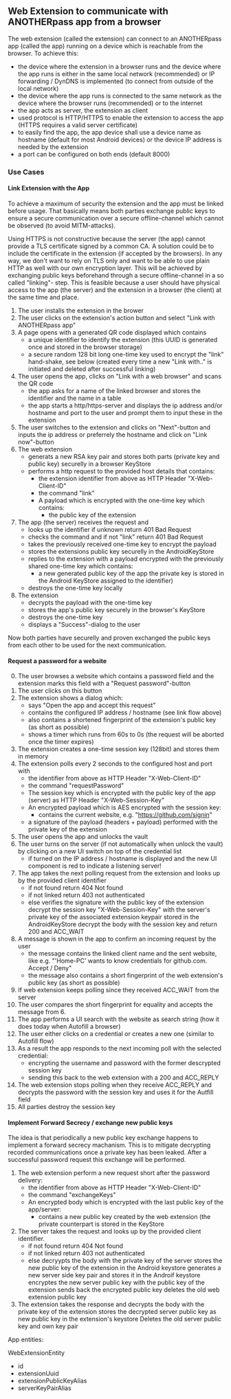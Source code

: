 ## Web Extension to communicate with ANOTHERpass app from a browser

The web extension (called the extension) can connect to an ANOTHERpass app (called the app) running on a device which is reachable from the browser. To achieve this:
 - the device where the extension in a browser runs and the device where the app runs is either in the same local network (recommended) or IP forwarding / DynDNS is implemented (to connect from outside of the local network)
 - the device where the app runs is connected to the same network as the device where the browser runs (recommended) or to the internet
 - the app acts as server, the extension as client
 - used protocol is HTTP/HTTPS to enable the extension to access the app (HTTPS requires a valid server certificate)
 - to easily find the app, the app device shall use a device name as hostname (default for most Android devices) or the device IP address is needed by the extension
 - a port can be configured on both ends (default 8000)


 ### Use Cases

 #### Link Extension with the App

 To achieve a maximum of security the extension and the app must be linked before usage. That basically means both parties exchange public keys to ensure a secure communication over a secure offline-channel which cannot be observed (to avoid MITM-attacks). 

 Using HTTPS is not constructive because the server (the app) cannot provide a TLS certificate signed by a common CA. A solution could be to include the certificate in the extension (if accepted by the browsers). In any way, we don't want to rely on TLS only and want to be able to use plain HTTP as well with our own encryption layer. This will be achieved by exchanging public keys beforehand through a secure offline-channel in a so called "linking"- step. This is feasible because a user should have physical access to the app (the server) and the extension in a browser (the client) at the same time and place.   

1. The user installs the extension in the brower
2. The user clicks on the extension's action button and select "Link with ANOTHERpass app"
3. A page opens with a generated QR code displayed which contains 
    - a unique identifier to identify the extension (this UUID is generated once and stored in the browser storage)
    - a secure random 128 bit long one-time key used to encrypt the "link" hand-shake, see below (created every time a new "Link with.." is initiated and deleted after successful linking)
4. The user opens the app, clicks on "Link with a web browser" and scans the QR code
    - the app asks for a name of the linked browser and stores the identifier and the name in a table
    - the app starts a http/https-server and displays the ip address and/or hostname and port to the user and prompt them to input these in the extension
5. The user switches to the extension and clicks on "Next"-button and inputs the ip address or preferrely the hostname and click on "Link now"-button
6. The web extension 
    - generats a new RSA key pair and stores both parts (private key and public key) securelly in a browser KeyStore
    - performs a http request to the provided host details that contains:
        - the extension identifier from above as HTTP Header "X-Web-Client-ID"
        - the command "link"
        - A payload which is encrypted with the one-time key which contains:
            - the public key of the extension
7. The app (the server) receives the request and
    - looks up the identifier
        if unknown return 401 Bad Request
    - checks the command and
        if not "link" return 401 Bad Request
    - takes the previously received one-time key to encrypt the payload
    - stores the extensions public key securelly in the AndroidKeyStore
    - replies to the extension with a payload encrypted with the previously shared one-time key which contains:
        - a new generated public key of the app the private key is stored in the Android KeyStore assigned to the identifier)
    - destroys the one-time key locally
8. The extension 
    - decrypts the payload with the one-time key
    - stores the app's public key securely in the browser's KeyStore
    - destroys the one-time key
    - displays a "Success"-dialog to the user

Now both parties have securelly and proven exchanged the public keys from each other to be used for the next communication.

#### Request a password for a website

0. The user browses a website which contains a password field and the extension marks this field with a "Request password"-button
1. The user clicks on this button
2. The extension shows a dialog which:
    - says "Open the app and accept this request"
    - contains the configured IP address / hostname (see link flow above)
    - also contains a shortened fingerprint of the extension's public key (as short as possible)
    - shows a timer which runs from 60s to 0s (the request will be aborted once the timer expires)
3. The extension creates a one-time session key (128bit) and stores them in memory    
4. The extension polls every 2 seconds to the configured host and port with
    - the identifier from above as HTTP Header "X-Web-Client-ID"
    - the command "requestPassword"
    - The session key which is encrypted with the public key of the app (server) as HTTP Header "X-Web-Session-Key"
    - An encrypted payload which is AES encrypted with the session key:
        - contains the current website, e.g. "https://github.com/signin"
    - a signature of the payload (headers + payload) performed with the private key of the extension
5. The user opens the app and unlocks the vault
6. The user turns on the server (if not automatically when unlock the vault) by clicking on a new UI switch on top of the credential list
    - if turned on the IP address / hostname is displayed and the new UI component is red to indicate a listening server!
6. The app takes the next polling request from the extension and looks up by the provided client identifier
    - if not found return 404 Not found
    - if not linked return 403 not authenticated
    - else 
        verifies the signature with the public key of the extension
        decrypt the session key "X-Web-Session-Key" with the server's private key of the associated extension keypair stored in the AndroidKeyStore
        decrypt the body with the session key and return 200 and ACC_WAIT
6. A message is shown in the app to confirm an incoming request by the user 
    - the message contains the linked client name and the sent website, like e.g. "'Home-PC' wants to know credentials for github.com. Accept / Deny"
    - the message also contains a short fingerprint of the web extension's public key (as short as possible)
7. If web extension keeps polling since they received ACC_WAIT from the server
8. The user compares the short fingerprint for equality and accepts the message from 6.
9. The app performs a UI search with the website as search string (how it does today when Autofill a browser)
10. The user either clicks on a credential or creates a new one (similar to Autofill flow)
11. As a result the app responds to the next incoming poll with the selected credential:
    - encrypting the username and password with the former descrypted session key 
    - sending this back to the web extension with a 200 and ACC_REPLY
12. The web extension stops polling when they receive ACC_REPLY and decrypts the password with the session key and uses it for the Autfill field
13. All parties destroy the session key

    
#### Implement Forward Secrecy / exchange new public keys

The idea is that periodically a new public key exchange happens to implement a forward secrecy machanism. This is to mitigate decrypting recorded communications once a private key has been leaked.
After a successful password request this exchange will be performed.

1. The web extension perform a new request short after the password delivery:
    - the identifier from above as HTTP Header "X-Web-Client-ID"
    - the command "exchangeKeys"
    - An encrypted body which is encrypted with the last public key of the app/server:
        - contains a new public key created by the web extension (the private counterpart is stored in the KeyStore
2. The server takes the request and looks up by the provided client identifier.
    - if not found return 404 Not found
    - if not linked return 403 not authenticated
    - else 
        decryypts the body with the private key of the server
        stores the new public key of the extension in the Android keystore
        generates a new server side key pair and stores it in the Androif keystore
        encryptes the new server public key with the public key of the extension
        sends back the encrypted public key
        deletes the old web extension public key 
3. The extension takes the response and
    decrypts the body with the private key of the extension
    stores the decrypted server public key as new public key in the extension's keystore
    Deletes the old server public key and own key pair



App entities:

WebExtensionEntity
- id
- extensionUuid
- extensionPublicKeyAlias
- serverKeyPairAlias


